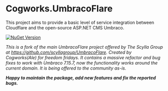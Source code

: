 # Cogworks.UmbracoFlare
This project aims to provide a basic level of service integration between Cloudflare and the open-source ASP.NET CMS Umbraco.

[![NuGet Version](https://img.shields.io/nuget/v/Cogworks.UmbracoFlare)](https://www.nuget.org/packages/Cogworks.UmbracoFlare/)

*This is a fork of the main UmbracoFlare project offered by The Scylla Group at https://github.com/scyllagroup/UmbracoFlare. Created by Cogworks(Ale) for freedom fridays. It contains a massive refactor and bug fixes to work with Umbraco 7.15.7, now the functionality works around the current domain. It is being offered to the community as-is.*

**_Happy to maintain the package, add new features and fix the reported bugs._**